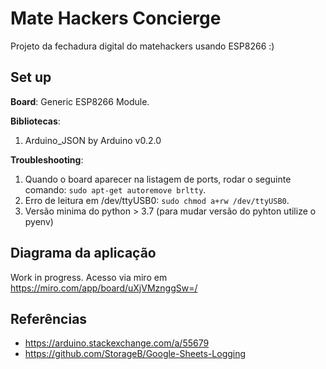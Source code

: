# Mate Hackers Concierge

Projeto da fechadura digital do matehackers usando ESP8266 :)

## Set up

**Board**: Generic ESP8266 Module.

**Bibliotecas**:

1. Arduino\_JSON by Arduino v0.2.0

**Troubleshooting**:

1. Quando o board aparecer na listagem de ports, rodar o seguinte comando: `sudo apt-get autoremove brltty`.
2. Erro de leitura em /dev/ttyUSB0: `sudo chmod a+rw /dev/ttyUSB0`.
3. Versão minima do python > 3.7 (para mudar versão do pyhton utilize o pyenv)

## Diagrama da aplicação

Work in progress. Acesso via miro em <https://miro.com/app/board/uXjVMznggSw=/>

## Referências

- https://arduino.stackexchange.com/a/55679
- https://github.com/StorageB/Google-Sheets-Logging
